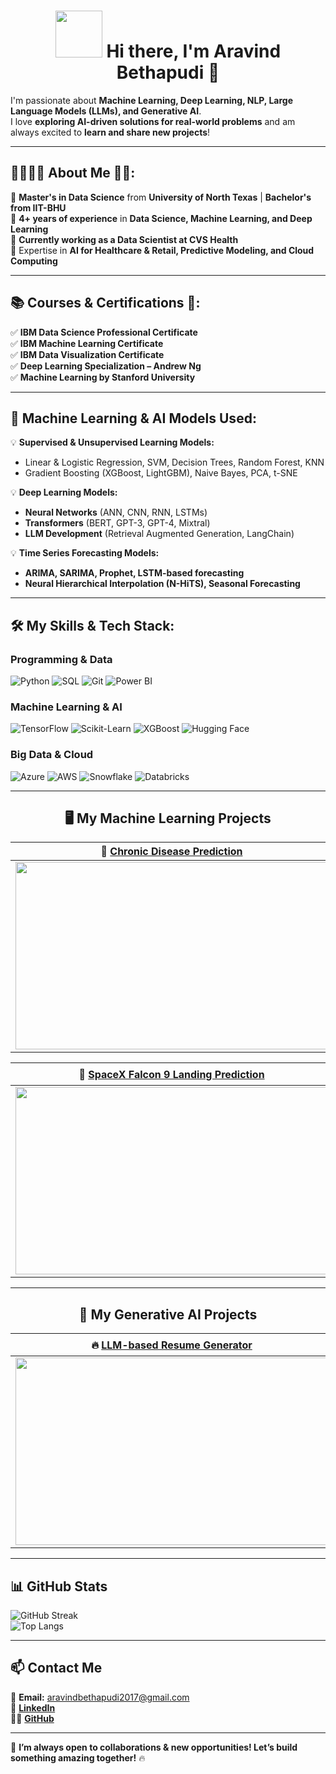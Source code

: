 <h1 align = "center">
  <img src="https://github.com/AravindBethapudi/AravindBethapudi/blob/main/animat-campfire-color.gif" width="75" />
  Hi there, I'm Aravind Bethapudi 👋
</h1>

I'm passionate about **Machine Learning, Deep Learning, NLP, Large Language Models (LLMs), and Generative AI**.  
I love **exploring AI-driven solutions for real-world problems** and am always excited to **learn and share new projects**!

---

<h2> 👨‍🎓🙋‍♂️ About Me 💼🎒: </h2>

🔭 **Master's in Data Science** from **University of North Texas** | **Bachelor's from IIT-BHU**  
🔭 **4+ years of experience** in **Data Science, Machine Learning, and Deep Learning**  
🔭 **Currently working as a Data Scientist at CVS Health**  
🔭 Expertise in **AI for Healthcare & Retail, Predictive Modeling, and Cloud Computing**  

---

<h2>📚 Courses & Certifications 📜:</h2>

✅ **IBM Data Science Professional Certificate**  
✅ **IBM Machine Learning Certificate**  
✅ **IBM Data Visualization Certificate**  
✅ **Deep Learning Specialization – Andrew Ng**  
✅ **Machine Learning by Stanford University**  

---

<h2> 🤖 Machine Learning & AI Models Used: </h2>

💡 **Supervised & Unsupervised Learning Models:**
- Linear & Logistic Regression, SVM, Decision Trees, Random Forest, KNN
- Gradient Boosting (XGBoost, LightGBM), Naive Bayes, PCA, t-SNE

💡 **Deep Learning Models:**
- **Neural Networks** (ANN, CNN, RNN, LSTMs)
- **Transformers** (BERT, GPT-3, GPT-4, Mixtral)
- **LLM Development** (Retrieval Augmented Generation, LangChain)

💡 **Time Series Forecasting Models:**
- **ARIMA, SARIMA, Prophet, LSTM-based forecasting**
- **Neural Hierarchical Interpolation (N-HiTS), Seasonal Forecasting**

---

<h2> 🛠️ My Skills & Tech Stack: </h2>

### **Programming & Data**
![Python](https://img.shields.io/badge/Python-3670A0?style=for-the-badge&logo=python&logoColor=yellow)
![SQL](https://img.shields.io/badge/SQL-4479A1?style=for-the-badge&logo=postgresql&logoColor=white)
![Git](https://img.shields.io/badge/Git-F05032?style=for-the-badge&logo=git&logoColor=white)
![Power BI](https://img.shields.io/badge/PowerBI-F2C811?style=for-the-badge&logo=powerbi&logoColor=black)

### **Machine Learning & AI**
![TensorFlow](https://img.shields.io/badge/TensorFlow-FF6F00?style=for-the-badge&logo=tensorflow&logoColor=white)
![Scikit-Learn](https://img.shields.io/badge/Scikit--Learn-F7931E?style=for-the-badge&logo=scikit-learn&logoColor=white)
![XGBoost](https://img.shields.io/badge/XGBoost-FF9900?style=for-the-badge&logo=xgboost&logoColor=white)
![Hugging Face](https://img.shields.io/badge/HuggingFace-FFD700?style=for-the-badge&logo=huggingface&logoColor=black)

### **Big Data & Cloud**
![Azure](https://img.shields.io/badge/Microsoft_Azure-0078D4?style=for-the-badge&logo=microsoft-azure&logoColor=white)
![AWS](https://img.shields.io/badge/Amazon_AWS-232F3E?style=for-the-badge&logo=amazon-aws&logoColor=white)
![Snowflake](https://img.shields.io/badge/Snowflake-29B5E8?style=for-the-badge&logo=snowflake&logoColor=white)
![Databricks](https://img.shields.io/badge/Databricks-FF3621?style=for-the-badge&logo=databricks&logoColor=white)

---

<h2 align = "center"> 🖥 My Machine Learning Projects </h2>

| 🚀 [Chronic Disease Prediction](https://github.com/AravindBethapudi/chronic-disease-prediction) | 🎯 [Personalized Fitness Planner](https://github.com/AravindBethapudi/personalized-fitness-planner) |  
| :-:| :-:|  
| [<img src = "https://github.com/AravindBethapudi/chronic-disease-prediction/blob/main/images/project.jpg" width = 500 height = 300/>](https://github.com/AravindBethapudi/chronic-disease-prediction) | [<img src = "https://github.com/AravindBethapudi/personalized-fitness-planner/blob/main/images/project.jpg" width = 500 height = 300/>](https://github.com/AravindBethapudi/personalized-fitness-planner) |

| 🚀 [SpaceX Falcon 9 Landing Prediction](https://github.com/AravindBethapudi/Falcon) | 🏭 [Retail Demand Forecasting](https://github.com/AravindBethapudi/Retail-Forecasting) |  
| :-:| :-:|  
| [<img src = "https://github.com/AravindBethapudi/Falcon/blob/main/images/cover.jpg" width = 500 height = 300/>](https://github.com/AravindBethapudi/Falcon) | [<img src = "https://github.com/AravindBethapudi/Retail-Forecasting/blob/main/images/cover.jpg" width = 500 height = 300/>](https://github.com/AravindBethapudi/Retail-Forecasting) |

---

<h2 align = "center"> 🚀 My Generative AI Projects </h2>

| 🔥 [LLM-based Resume Generator](https://github.com/AravindBethapudi/Resume-Generator) | 🎙️ [Speech-to-Text Meeting Minutes](https://github.com/AravindBethapudi/Meeting-Minutes-Generator) |  
| :-:| :-:|  
| [<img src = "https://github.com/AravindBethapudi/Resume-Generator/blob/main/images/project.jpg" width = 500 height = 300/>](https://github.com/AravindBethapudi/Resume-Generator) | [<img src = "https://github.com/AravindBethapudi/Meeting-Minutes-Generator/blob/main/images/project.jpg" width = 500 height = 300/>](https://github.com/AravindBethapudi/Meeting-Minutes-Generator) |

---

## 📊 GitHub Stats  
![GitHub Streak](https://github-readme-streak-stats.herokuapp.com/?user=AravindBethapudi&theme=blue-green)  
![Top Langs](https://github-readme-stats.vercel.app/api/top-langs/?username=AravindBethapudi&layout=compact&theme=tokyonight)  

---

## 📫 Contact Me  
📧 **Email:** [aravindbethapudi2017@gmail.com](mailto:aravindbethapudi2017@gmail.com)  
🔗 **[LinkedIn](https://linkedin.com/in/aravind-bethapudi-9901151a3/)**  
👨‍💻 **[GitHub](https://github.com/AravindBethapudi)**  

---

🚀 **I’m always open to collaborations & new opportunities! Let’s build something amazing together!** 🔥

